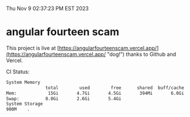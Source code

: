 Thu Nov  9 02:37:23 PM EST 2023

# angular fourteen scam


This project is live at [https://angularfourteenscam.vercel.app/](https://angularfourteenscam.vercel.app/ "dog!") thanks to Github and Vercel.

CI Status: 

```bash
System Memory
               total        used        free      shared  buff/cache   available
Mem:            15Gi       4.7Gi       4.5Gi       394Mi       6.0Gi       9.8Gi
Swap:          8.0Gi       2.6Gi       5.4Gi
System Storage
900M	.
```
```bash
